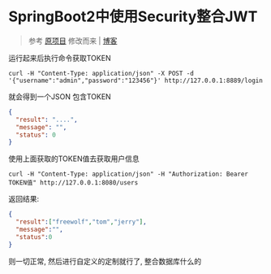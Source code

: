 # SpringBoot2中使用Security整合JWT

> 参考 [原项目](https://github.com/freew01f/securing-spring-boot-with-jwts) 修改而来 | [博客](https://segmentfault.com/a/1190000009231329)

运行起来后执行命令获取TOKEN

`curl -H "Content-Type: application/json" -X POST -d '{"username":"admin","password":"123456"}' http://127.0.0.1:8889/login`

就会得到一个JSON 包含TOKEN

```json
{
  "result": "....",
  "message": "",
  "status": 0
}
```
使用上面获取的TOKEN值去获取用户信息

`curl -H "Content-Type: application/json" -H "Authorization: Bearer TOKEN值" http://127.0.0.1:8080/users`
 
 返回结果:
```json
{
  "result":["freewolf","tom","jerry"],
  "message":"",
  "status":0
}
```

则一切正常, 然后进行自定义的定制就行了, 整合数据库什么的
